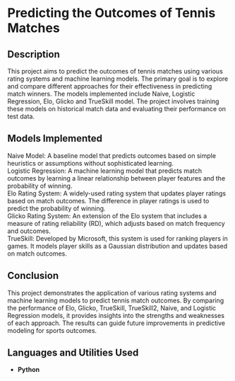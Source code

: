 <h1>Predicting the Outcomes of Tennis Matches</h1>


<h2>Description</h2>
This project aims to predict the outcomes of tennis matches using various rating systems and machine learning models. The primary goal is to explore and compare different approaches for their effectiveness in predicting match winners. The models implemented include Naive, Logistic Regression, Elo, Glicko and TrueSkill model. The project involves training these models on historical match data and evaluating their performance on test data.
<br />

<h2>Models Implemented</h2>
Naive Model: A baseline model that predicts outcomes based on simple heuristics or assumptions without sophisticated learning. <br />
Logistic Regression: A machine learning model that predicts match outcomes by learning a linear relationship between player features and the probability of winning.<br />
Elo Rating System: A widely-used rating system that updates player ratings based on match outcomes. The difference in player ratings is used to predict the probability of winning.<br />
Glicko Rating System: An extension of the Elo system that includes a measure of rating reliability (RD), which adjusts based on match frequency and outcomes.<br />
TrueSkill: Developed by Microsoft, this system is used for ranking players in games. It models player skills as a Gaussian distribution and updates based on match outcomes.

<h2>Conclusion</h2>
This project demonstrates the application of various rating systems and machine learning models to predict tennis match outcomes. By comparing the performance of Elo, Glicko, TrueSkill, TrueSkill2, Naive, and Logistic Regression models, it provides insights into the strengths and weaknesses of each approach. The results can guide future improvements in predictive modeling for sports outcomes.

<h2>Languages and Utilities Used</h2>

- <b>Python</b>
